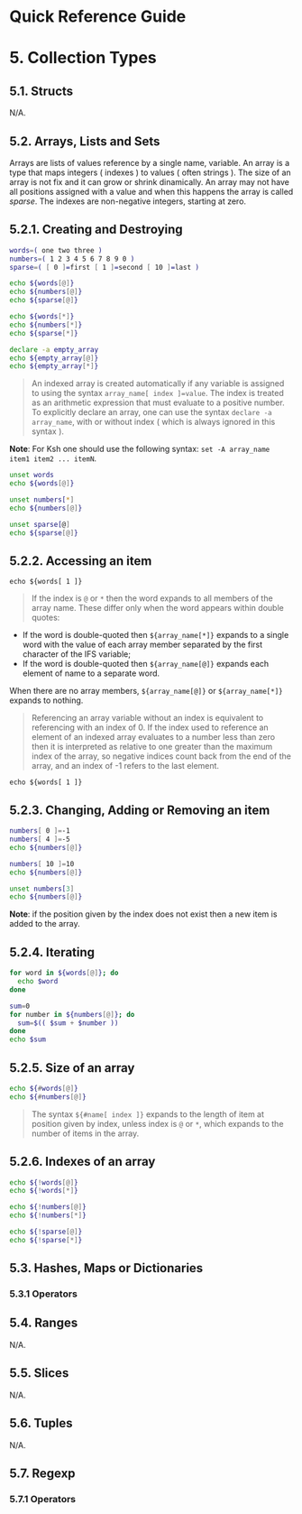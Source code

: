 Quick Reference Guide
=====================

# 5. Collection Types

## 5.1. Structs

N/A.

## 5.2. Arrays, Lists and Sets

Arrays are lists of values reference by a single name, variable. An array is a type that maps integers ( indexes ) to values ( often strings ). The size of an array is not fix and it can grow or shrink dinamically. An array may not have all positions assigned with a value and when this happens the array is called _sparse_. The indexes are non-negative integers, starting at zero.

## 5.2.1. Creating and Destroying

```bash
words=( one two three )
numbers=( 1 2 3 4 5 6 7 8 9 0 )
sparse=( [ 0 ]=first [ 1 ]=second [ 10 ]=last )

echo ${words[@]}
echo ${numbers[@]}
echo ${sparse[@]}

echo ${words[*]}
echo ${numbers[*]}
echo ${sparse[*]}

declare -a empty_array
echo ${empty_array[@]}
echo ${empty_array[*]}
```

> An indexed array is created automatically if any variable is assigned to using the syntax ```array_name[ index ]=value```. The index is treated as an arithmetic expression that must evaluate to a positive number. To explicitly declare an array, one can use the syntax ```declare -a array_name```, with or without index ( which is always ignored in this syntax ).

**Note**: For Ksh one should use the following syntax: ```set -A array_name item1 item2 ... itemN```.

```bash
unset words
echo ${words[@]}

unset numbers[*]
echo ${numbers[@]}

unset sparse[@]
echo ${sparse[@]}
```

## 5.2.2. Accessing an item

```
echo ${words[ 1 ]}
```

> If the index is ```@``` or ```*``` then the word expands to all members of the array name. These differ only when the word appears within double quotes:
- If the word is double-quoted then ```${array_name[*]}``` expands to a single word with the value of each array member separated by the first character of the IFS variable;
- If the word is double-quoted then ```${array_name[@]}``` expands each element of name to a separate word.

When there are no array members, ```${array_name[@]}``` or ```${array_name[*]}``` expands to nothing.

> Referencing an array variable without an index is equivalent to referencing with an index of 0. If the index used to reference an element of an indexed array evaluates to a number less than zero then it is interpreted as relative to one greater than the maximum index of the array, so negative indices count back from the end of the array, and an index of -1 refers to the last element.

```
echo ${words[ 1 ]}
```

## 5.2.3. Changing, Adding or Removing an item

```bash
numbers[ 0 ]=-1
numbers[ 4 ]=-5
echo ${numbers[@]}

numbers[ 10 ]=10
echo ${numbers[@]}

unset numbers[3]
echo ${numbers[@]}
```

**Note**: if the position given by the index does not exist then a new item is added to the array.

## 5.2.4. Iterating

```bash
for word in ${words[@]}; do
  echo $word
done

sum=0
for number in ${numbers[@]}; do
  sum=$(( $sum + $number ))
done
echo $sum
```

## 5.2.5. Size of an array

```bash
echo ${#words[@]}
echo ${#numbers[@]}
```

> The syntax ```${#name[ index ]}``` expands to the length of item at position given by index, unless index is ```@``` or ```*```, which expands to the number of items in the array.

## 5.2.6. Indexes of an array

```bash
echo ${!words[@]}
echo ${!words[*]}

echo ${!numbers[@]}
echo ${!numbers[*]}

echo ${!sparse[@]}
echo ${!sparse[*]}
```

## 5.3. Hashes, Maps or Dictionaries

### 5.3.1 Operators

## 5.4. Ranges

N/A.

## 5.5. Slices

N/A.

## 5.6. Tuples

N/A.

## 5.7. Regexp

### 5.7.1 Operators

